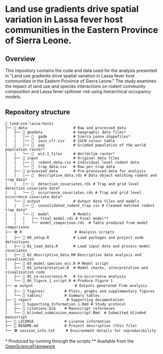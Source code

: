 # Land use gradients drive spatial variation in Lassa fever host communities in the Eastern Province of Sierra Leone.

## Overview

This repository contains the code and data used for the analysis presented in "Land use gradients drive spatial variation in Lassa fever host communities in the Eastern Province of Sierra Leone." The study examines the impact of land use and species interactions on rodent community composition and Lassa fever spillover risk using hierarchical occupancy models.

## Repository structure

```
📂 land-use-lassa-hosts  
├── 📂 data                     # Raw and processed data  
│   ├── 📂 geodata              # Geographic data files*
|   |   |── 📂  gadm            # Sierra Leone shapefiles*
|   |   |── 📄  iucn_clr.csv    # IUCN colour table
|   |   |── 📂  pop             # Gridded population of the world population raster*
|   |   └── 📂  wc2.1_tiles     # Worldclim raster*
│   ├── 📂 input                # Original data files  
|   |   |── 📄  rodent_data.csv # Individual level rodent data
|   |   └── 📄  trap_data.csv   # Row per trap data
│   ├── 📂 processed_data       # Pre-processed data for analysis 
|   |   |── 📄  descriptive_data.rds # Data object matching rodent and trap data*
|   |   |── 📄  detection_covariates.rds # Trap and grid level detection covariate data*
|   |   └── 📄  occurrence_covariates.rds # Trap and grid level occurrence covariate data*
│   └── 📂 output               # Output data files and models  
|   |   |── 📄  consolidated_rodent_trap.csv # Cleaned matched rodent trap data*
|   |   └── 📂  model           # Models
|   |   |   |── final_model.rds # Final model**
|   |   |   └── model_comparison.rds  # Table produced from model comparisons
├── 🛠️ R                        # Analysis scripts  
│   ├── 📄 00_setup.R           # Load packages and project wide definitions
│   ├── 📄 01_load_data.R       # Load input data and process model covariates
│   ├── 📄 02_descriptive_data.R# Descriptive data analysis and visualisation
│   ├── 📄 03_model_species_occ.R # Model script
│   ├── 📄 04_interpretation.R  # Model checks, interpretation and visualisation code
│   ├── 📄 05_co-occurrence.R   # Co-occurrence analysis
│   └── 📄 06_figure_1_script.R # Produce Figure 1
├── 📊 output                   # Outputs generated from analysis  
│   ├── 📂 figures/         # Plots, graphs and supplementary figures
│   └── 📂 tables/          # Summary tables  
├── 📂 report                # Supporting documentation  
│   ├── 📄 Supporting_Information_1.Rmd # Study protocol
│   ├── 📄 citations.bib    # Manuscript references
│   └── 📄 blinded_submission_manuscript.Rmd  # Submitted blinded manuscript
├── 📜 LICENSE              # License information  
├── 📄 README.md            # Project description (this file)  
└── 🛠️ session_info.txt     # Environment details for reproducibility  
```
\* Produced by running through the scripts
\** Available from the [OpenScienceFramework](https://osf.io/jbm6y/?view_only=8f32ac4d8659464ca468914b8f89ae99)


